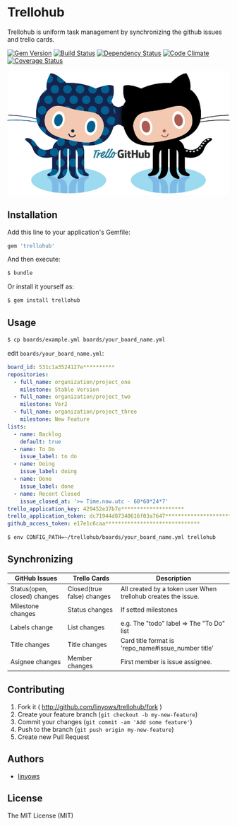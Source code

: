 Trellohub
=========

Trellohub is uniform task management by synchronizing the github issues and trello cards.

[![Gem Version](https://badge.fury.io/rb/trellohub.png)][gem]
[![Build Status](https://secure.travis-ci.org/linyows/trellohub.png?branch=master)][travis]
[![Dependency Status](https://gemnasium.com/linyows/trellohub.png?travis)][gemnasium]
[![Code Climate](https://codeclimate.com/github/linyows/trellohub.png)][codeclimate]
[![Coverage Status](https://coveralls.io/repos/linyows/trellohub/badge.png?branch=master)][coveralls]

[gem]: https://rubygems.org/gems/trellohub
[travis]: http://travis-ci.org/linyows/trellohub
[gemnasium]: https://gemnasium.com/linyows/trellohub
[codeclimate]: https://codeclimate.com/github/linyows/trellohub
[coveralls]: https://coveralls.io/r/linyows/trellohub

<p align=center><img src="https://raw.githubusercontent.com/linyows/trellohub/master/images/forktocat.png" alt="trellohub"></p>

Installation
------------

Add this line to your application's Gemfile:

```ruby
gem 'trellohub'
```

And then execute:

```sh
$ bundle
```

Or install it yourself as:

```sh
$ gem install trellohub
```

Usage
-----

```sh
$ cp boards/example.yml boards/your_board_name.yml
```

edit `boards/your_board_name.yml`:

```yml
board_id: 531c1a3524127e**********
repositories:
  - full_name: organization/project_one
    milestone: Stable Version
  - full_name: organization/project_two
    milestone: Ver2
  - full_name: organization/project_three
    milestone: New Feature
lists:
  - name: Backlog
    default: true
  - name: To Do
    issue_label: to do
  - name: Doing
    issue_label: doing
  - name: Done
    issue_label: done
  - name: Recent Closed
    issue_closed_at: '>= Time.now.utc - 60*60*24*7'
trello_application_key: 429452e37b7e********************
trello_application_token: dc71944d87340616f03a7647****************************************
github_access_token: e17e1c6caa******************************
```

```sh
$ env CONFIG_PATH=~/trellohub/boards/your_board_name.yml trellohub
```

Synchronizing
-------------

GitHub Issues                | Trello Cards               | Description
-------------                | ------------               | -----------
Status(open, closed) changes | Closed(true false) changes | All created by a token user When trellohub creates the issue.
Milestone changes            | Status changes             | If setted milestones
Labels change                | List changes               | e.g. The "todo" label => The "To Do" list
Title changes                | Title changes              | Card title format is 'repo_name#issue_number title'
Asignee changes              | Member changes             | First member is issue assignee.

Contributing
------------

1. Fork it ( http://github.com/linyows/trellohub/fork )
2. Create your feature branch (`git checkout -b my-new-feature`)
3. Commit your changes (`git commit -am 'Add some feature'`)
4. Push to the branch (`git push origin my-new-feature`)
5. Create new Pull Request

Authors
-------

- [linyows](https://github.com/linyows)

License
-------

The MIT License (MIT)
